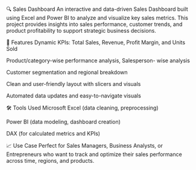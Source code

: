 🔍 Sales Dashboard
An interactive and data-driven Sales Dashboard built using Excel and Power BI to analyze and visualize key sales metrics. This project provides insights into sales performance, customer trends, and product profitability to support strategic business decisions.

🚀 Features
Dynamic KPIs: Total Sales, Revenue, Profit Margin, and Units Sold

Product/category-wise performance analysis, Salesperson- wise analysis

Customer segmentation and regional breakdown

Clean and user-friendly layout with slicers and visuals

Automated data updates and easy-to-navigate visuals

🛠️ Tools Used
Microsoft Excel (data cleaning, preprocessing)

Power BI (data modeling, dashboard creation)

DAX (for calculated metrics and KPIs)

📈 Use Case
Perfect for Sales Managers, Business Analysts, or Entrepreneurs who want to track and optimize their sales performance across time, regions, and products.
